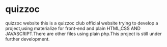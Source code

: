 # quizzoc
quizzoc website
this is a quizzoc club official website trying to develop a project,using materialize for front-end and plain HTML,CSS AND JAVASCRIPT.There are other files using plain php.This project is still under further development.
